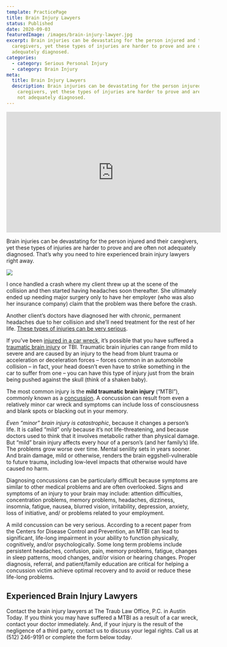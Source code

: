 ```yaml
---
template: PracticePage
title: Brain Injury Lawyers
status: Published
date: 2020-09-03
featuredImage: /images/brain-injury-lawyer.jpg
excerpt: Brain injuries can be devastating for the person injured and their
  caregivers, yet these types of injuries are harder to prove and are often not
  adequately diagnosed.
categories:
  - category: Serious Personal Injury
  - category: Brain Injury
meta:
  title: Brain Injury Lawyers
  description: Brain injuries can be devastating for the person injured and their
    caregivers, yet these types of injuries are harder to prove and are often
    not adequately diagnosed.
---
```



<iframe width="560" height="315" src="https://www.youtube.com/embed/Jq5jiFldx4o" frameborder="0" allow="accelerometer; autoplay; encrypted-media; gyroscope; picture-in-picture" allowfullscreen></iframe>

<!--StartFragment-->

Brain injuries can be devastating for the person injured and their caregivers, yet these types of injuries are harder to prove and are often not adequately diagnosed. That’s why you need to hire experienced brain injury lawyers right away.

<!--EndFragment-->

![](/images/study-shows-brain-injuries-may-increase-suicide-risk.jpg)



<!--StartFragment-->

I once handled a crash where my client threw up at the scene of the collision and then started having headaches soon thereafter. She ultimately ended up needing major surgery only to have her employer (who was also her insurance company) claim that the problem was there before the crash.

Another client’s doctors have diagnosed her with chronic, permanent headaches due to her collision and she’ll need treatment for the rest of her life. [These types of injuries can be very serious](/practice-areas/serious-personal-injury/).

If you’ve been [injured in a car wreck](/practice-areas/car-accidents/), it’s possible that you have suffered a [traumatic brain injury](/practice-areas/traumatic-brain-injuries-tbi/) or TBI. Traumatic brain injuries can range from mild to severe and are caused by an injury to the head from blunt trauma or acceleration or deceleration forces – forces common in an automobile collision – in fact, your head doesn’t even have to strike something in the car to suffer from one – you can have this type of injury just from the brain being pushed against the skull (think of a shaken baby).

The most common injury is the **mild traumatic brain injury** (“MTBI”), commonly known as a [concussion](/practice-areas/concussion-injury/). A concussion can result from even a relatively minor car wreck and symptoms can include loss of consciousness and blank spots or blacking out in your memory.

*Even “minor” brain injury is catastrophic*, because it changes a person’s life. It is called “mild” only because it’s not life-threatening, and because doctors used to think that it involves metabolic rather than physical damage. But “mild” brain injury affects every hour of a person’s (and her family’s) life. The problems grow worse over time. Mental senility sets in years sooner. And brain damage, mild or otherwise, renders the brain eggshell-vulnerable to future trauma, including low-level impacts that otherwise would have caused no harm.

Diagnosing concussions can be particularly difficult because symptoms are similar to other medical problems and are often overlooked. Signs and symptoms of an injury to your brain may include: attention difficulties, concentration problems, memory problems, headaches, dizziness, insomnia, fatigue, nausea, blurred vision, irritability, depression, anxiety, loss of initiative, and/ or problems related to your employment.

A mild concussion can be very serious. According to a recent paper from the Centers for Disease Control and Prevention, an MTBI can lead to significant, life-long impairment in your ability to function physically, cognitively, and/or psychologically. Some long term problems include persistent headaches, confusion, pain, memory problems, fatigue, changes in sleep patterns, mood changes, and/or vision or hearing changes. Proper diagnosis, referral, and patient/family education are critical for helping a concussion victim achieve optimal recovery and to avoid or reduce these life-long problems.

## Experienced Brain Injury Lawyers

Contact the brain injury lawyers at The Traub Law Office, P.C. in Austin Today. If you think you may have suffered a MTBI as a result of a car wreck, contact your doctor immediately. And, if your injury is the result of the negligence of a third party, contact us to discuss your legal rights. Call us at (512) 246-9191 or complete the form below today.

<!--EndFragment-->